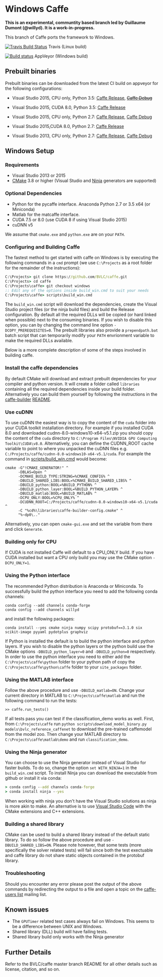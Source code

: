 # Windows Caffe

**This is an experimental, communtity based branch led by Guillaume Dumont (@willyd). It is a work-in-progress.**

This branch of Caffe ports the framework to Windows.

[![Travis Build Status](https://api.travis-ci.org/BVLC/caffe.svg?branch=windows)](https://travis-ci.org/BVLC/caffe) Travis (Linux build)

[![Build status](https://ci.appveyor.com/api/projects/status/ew7cl2k1qfsnyql4/branch/windows?svg=true)](https://ci.appveyor.com/project/BVLC/caffe/branch/windows) AppVeyor (Windows build)

## Prebuilt binaries

Prebuilt binaries can be downloaded from the latest CI build on appveyor for the following configurations:

- Visual Studio 2015, CPU only, Python 3.5: [Caffe Release](https://ci.appveyor.com/api/projects/BVLC/caffe/artifacts/build/caffe.zip?branch=windows&job=Environment%3A%20MSVC_VERSION%3D14%2C%20WITH_NINJA%3D0%2C%20CMAKE_CONFIG%3DRelease%2C%20CMAKE_BUILD_SHARED_LIBS%3D0%2C%20PYTHON_VERSION%3D3%2C%20WITH_CUDA%3D0), ~~[Caffe Debug](https://ci.appveyor.com/api/projects/BVLC/caffe/artifacts/build/caffe.zip?branch=windows&job=Environment%3A%20MSVC_VERSION%3D14%2C%20WITH_NINJA%3D0%2C%20CMAKE_CONFIG%3DDebug%2C%20CMAKE_BUILD_SHARED_LIBS%3D0%2C%20PYTHON_VERSION%3D3%2C%20WITH_CUDA%3D0)~~

- Visual Studio 2015, CUDA 8.0, Python 3.5: [Caffe Release](https://ci.appveyor.com/api/projects/BVLC/caffe/artifacts/build/caffe.zip?branch=windows&job=Environment%3A%20MSVC_VERSION%3D14%2C%20WITH_NINJA%3D1%2C%20CMAKE_CONFIG%3DRelease%2C%20CMAKE_BUILD_SHARED_LIBS%3D0%2C%20PYTHON_VERSION%3D3%2C%20WITH_CUDA%3D1)

- Visual Studio 2015, CPU only, Python 2.7: [Caffe Release](https://ci.appveyor.com/api/projects/BVLC/caffe/artifacts/build/caffe.zip?branch=windows&job=Environment%3A%20MSVC_VERSION%3D14%2C%20WITH_NINJA%3D0%2C%20CMAKE_CONFIG%3DRelease%2C%20CMAKE_BUILD_SHARED_LIBS%3D0%2C%20PYTHON_VERSION%3D2%2C%20WITH_CUDA%3D0), [Caffe Debug](https://ci.appveyor.com/api/projects/BVLC/caffe/artifacts/build/caffe.zip?branch=windows&job=Environment%3A%20MSVC_VERSION%3D14%2C%20WITH_NINJA%3D0%2C%20CMAKE_CONFIG%3DDebug%2C%20CMAKE_BUILD_SHARED_LIBS%3D0%2C%20PYTHON_VERSION%3D2%2C%20WITH_CUDA%3D0)

- Visual Studio 2015,CUDA 8.0, Python 2.7: [Caffe Release](https://ci.appveyor.com/api/projects/BVLC/caffe/artifacts/build/caffe.zip?branch=windows&job=Environment%3A%20MSVC_VERSION%3D14%2C%20WITH_NINJA%3D1%2C%20CMAKE_CONFIG%3DRelease%2C%20CMAKE_BUILD_SHARED_LIBS%3D0%2C%20PYTHON_VERSION%3D2%2C%20WITH_CUDA%3D1)

- Visual Studio 2013, CPU only, Python 2.7: [Caffe Release](https://ci.appveyor.com/api/projects/BVLC/caffe/artifacts/build/caffe.zip?branch=windows&job=Environment%3A%20MSVC_VERSION%3D12%2C%20WITH_NINJA%3D0%2C%20CMAKE_CONFIG%3DRelease%2C%20CMAKE_BUILD_SHARED_LIBS%3D0%2C%20PYTHON_VERSION%3D2%2C%20WITH_CUDA%3D0), [Caffe Debug](https://ci.appveyor.com/api/projects/BVLC/caffe/artifacts/build/caffe.zip?branch=windows&job=Environment%3A%20MSVC_VERSION%3D12%2C%20WITH_NINJA%3D0%2C%20CMAKE_CONFIG%3DDebug%2C%20CMAKE_BUILD_SHARED_LIBS%3D0%2C%20PYTHON_VERSION%3D2%2C%20WITH_CUDA%3D0)


## Windows Setup

### Requirements

 - Visual Studio 2013 or 2015
 - [CMake](https://cmake.org/) 3.8 or higher (Visual Studio and [Ninja](https://ninja-build.org/) generators are supported)

### Optional Dependencies

 - Python for the pycaffe interface. Anaconda Python 2.7 or 3.5 x64 (or Miniconda)
 - Matlab for the matcaffe interface.
 - CUDA 7.5 or 8.0 (use CUDA 8 if using Visual Studio 2015)
 - cuDNN v5

 We assume that `cmake.exe` and `python.exe` are on your `PATH`.

### Configuring and Building Caffe

The fastest method to get started with caffe on Windows is by executing the following commands in a `cmd` prompt (we use `C:\Projects` as a root folder for the remainder of the instructions):
```cmd
C:\Projects> git clone https://github.com/BVLC/caffe.git
C:\Projects> cd caffe
C:\Projects\caffe> git checkout windows
:: Edit any of the options inside build_win.cmd to suit your needs
C:\Projects\caffe> scripts\build_win.cmd
```
The `build_win.cmd` script will download the dependencies, create the Visual Studio project files (or the ninja build files) and build the Release configuration. By default all the required DLLs will be copied (or hard linked when possible) next to the consuming binaries. If you wish to disable this option, you can by changing the command line option `-DCOPY_PREREQUISITES=0`. The prebuilt libraries also provide a `prependpath.bat` batch script that can temporarily modify your `PATH` envrionment variable to make the required DLLs available.

Below is a more complete description of some of the steps involved in building caffe.

### Install the caffe dependencies

By default CMake will download and extract prebuilt dependencies for your compiler and python version. It will create a folder called `libraries` containing all the required dependencies inside your build folder. Alternatively you can build them yourself by following the instructions in the [caffe-builder](https://github.com/willyd/caffe-builder) [README](https://github.com/willyd/caffe-builder/blob/master/README.md).

### Use cuDNN

To use cuDNN the easiest way is to copy the content of the `cuda` folder into your CUDA toolkit installation directory. For example if you installed CUDA 8.0 and downloaded cudnn-8.0-windows10-x64-v5.1.zip you should copy the content of the `cuda` directory to `C:\Program Files\NVIDIA GPU Computing Toolkit\CUDA\v8.0`. Alternatively, you can define the CUDNN_ROOT cache variable to point to where you unpacked the cuDNN files e.g. `C:/Projects/caffe/cudnn-8.0-windows10-x64-v5.1/cuda`. For example the command in [scripts/build_win.cmd](scripts/build_win.cmd) would become:
```
cmake -G"!CMAKE_GENERATOR!" ^
      -DBLAS=Open ^
      -DCMAKE_BUILD_TYPE:STRING=%CMAKE_CONFIG% ^
      -DBUILD_SHARED_LIBS:BOOL=%CMAKE_BUILD_SHARED_LIBS% ^
      -DBUILD_python:BOOL=%BUILD_PYTHON% ^
      -DBUILD_python_layer:BOOL=%BUILD_PYTHON_LAYER% ^
      -DBUILD_matlab:BOOL=%BUILD_MATLAB% ^
      -DCPU_ONLY:BOOL=%CPU_ONLY% ^
      -DCUDNN_ROOT=C:/Projects/caffe/cudnn-8.0-windows10-x64-v5.1/cuda ^
      -C "%cd%\libraries\caffe-builder-config.cmake" ^
      "%~dp0\.."
```

Alternatively, you can open `cmake-gui.exe` and set the variable from there and click `Generate`.

### Building only for CPU

If CUDA is not installed Caffe will default to a CPU_ONLY build. If you have CUDA installed but want a CPU only build you may use the CMake option `-DCPU_ONLY=1`.

### Using the Python interface

The recommended Python distribution is Anaconda or Miniconda. To successfully build the python interface you need to add the following conda channels:
```
conda config --add channels conda-forge
conda config --add channels willyd
```
and install the following packages:
```
conda install --yes cmake ninja numpy scipy protobuf==3.1.0 six scikit-image pyyaml pydotplus graphviz
```
If Python is installed the default is to build the python interface and python layers. If you wish to disable the python layers or the python build use the CMake options `-DBUILD_python_layer=0` and `-DBUILD_python=0` respectively. In order to use the python interface you need to either add the `C:\Projects\caffe\python` folder to your python path of copy the `C:\Projects\caffe\python\caffe` folder to your `site_packages` folder.

### Using the MATLAB interface

Follow the above procedure and use `-DBUILD_matlab=ON`. Change your current directory in MATLAB to `C:\Projects\caffe\matlab` and run the following command to run the tests:
```
>> caffe.run_tests()
```
If all tests pass you can test if the classification_demo works as well. First, from `C:\Projects\caffe` run `python scripts\download_model_binary.py models\bvlc_reference_caffenet` to download the pre-trained caffemodel from the model zoo. Then change your MATLAB directory to `C:\Projects\caffe\matlab\demo` and run `classification_demo`.

### Using the Ninja generator

You can choose to use the Ninja generator instead of Visual Studio for faster builds. To do so, change the option `set WITH_NINJA=1` in the `build_win.cmd` script. To install Ninja you can download the executable from github or install it via conda:
```cmd
> conda config --add channels conda-forge
> conda install ninja --yes
```
When working with ninja you don't have the Visual Studio solutions as ninja is more akin to make. An alternative is to use [Visual Studio Code](https://code.visualstudio.com) with the CMake extensions and C++ extensions.

### Building a shared library

CMake can be used to build a shared library instead of the default static library. To do so follow the above procedure and use `-DBUILD_SHARED_LIBS=ON`. Please note however, that some tests (more specifically the solver related tests) will fail since both the test exectuable and caffe library do not share static objects contained in the protobuf library.

### Troubleshooting

Should you encounter any error please post the output of the above commands by redirecting the output to a file and open a topic on the [caffe-users list](https://groups.google.com/forum/#!forum/caffe-users) mailing list.

## Known issues

- The `GPUTimer` related test cases always fail on Windows. This seems to be a difference between UNIX and Windows.
- Shared library (DLL) build will have failing tests.
- Shared library build only works with the Ninja generator

## Further Details

Refer to the BVLC/caffe master branch README for all other details such as license, citation, and so on.
